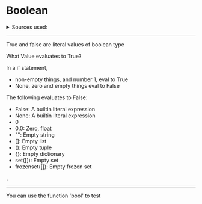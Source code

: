 # Boolean

<details><summary>Sources used:</summary>
[Xah Lee, Python Tutorial](http://xahlee.info/python/true_false.html)
</details>

<hr>

True and false are literal values of boolean type

What Value evaluates to True?

In a if statement,

- non-empty things, and number 1, eval to True
- None, zero and empty things eval to False

The following evaluates to False:

- False: A builtin literal expression
- None: A builtin literal expression
- 0
- 0.0: Zero, float  
- "": Empty string
- []: Empty list
- (): Empty tuple
- {}: Empty dictionary
- set([]): Empty set
- frozenset([]): Empty frozen set

.

<hr>

You can use the function 'bool' to test

<object data=".txt/bool_test_true_false.txt" width="255" height="172"></object>
